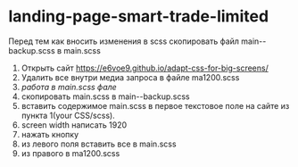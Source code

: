 # landing-page-smart-trade-limited

Перед тем как вносить изменения в scss скопировать файл main--backup.scss в main.scss
1) Открыть сайт https://e6voe9.github.io/adapt-css-for-big-screens/
2) Удалить все внутри медиа запроса в файле ma1200.scss
3) *работа в main.scss фале*
4) скопировать main.scss в main--backup.scss
5) вставить содержимое main.scss в первое текстовое поле на сайте из пункта 1(your CSS/scss).
6) screen width написать 1920
7) нажать кнопку 
8) из левого поля вставить все в main.scss
9) из правого в ma1200.scss
